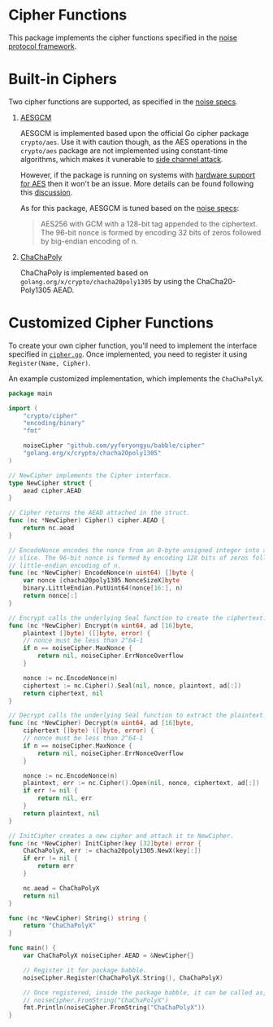 # Cipher Functions
This package implements the cipher functions specified in the [noise protocol framework](https://noiseprotocol.org).



# Built-in Ciphers
Two cipher functions are supported, as specified in the [noise specs](https://noiseprotocol.org/noise.html#cipher-functions).

1. [AESGCM](https://en.wikipedia.org/wiki/Galois/Counter_Mode)

   AESGCM is implemented based upon the official Go cipher package `crypto/aes`. Use it with caution though, as the AES operations in the `crypto/aes` package are not implemented using constant-time algorithms, which makes it vunerable to [side channel attack](https://en.wikipedia.org/wiki/Side-channel_attack).

   However, if the package is running on systems with [hardware support for AES](https://en.wikipedia.org/wiki/AES_instruction_set) then it won't be an issue. More details can be found following this [discussion](https://github.com/golang/go/issues/16821).

   As for this package, AESGCM is tuned based on the [noise specs](https://noiseprotocol.org/noise.html#the-aesgcm-cipher-functions):

   > AES256 with GCM with a 128-bit tag appended to the ciphertext. The 96-bit nonce is formed by encoding 32 bits of zeros followed by big-endian encoding of n.

2. [ChaChaPoly](https://tools.ietf.org/html/rfc7539)

   ChaChaPoly is implemented based on `golang.org/x/crypto/chacha20poly1305` by using the ChaCha20-Poly1305 AEAD.



# Customized Cipher Functions

To create your own cipher function, you'll need to implement the interface specified in [`cipher.go`](https://github.com/yyforyongyu/babble/blob/master/cipher/cipher.go). Once implemented, you need to register it using `Register(Name, Cipher)`.

An example customized implementation, which implements the `ChaChaPolyX`.

```go
package main

import (
	"crypto/cipher"
	"encoding/binary"
	"fmt"

	noiseCipher "github.com/yyforyongyu/babble/cipher"
	"golang.org/x/crypto/chacha20poly1305"
)

// NewCipher implements the Cipher interface.
type NewCipher struct {
	aead cipher.AEAD
}

// Cipher returns the AEAD attached in the struct.
func (nc *NewCipher) Cipher() cipher.AEAD {
	return nc.aead
}

// EncodeNonce encodes the nonce from an 8-byte unsigned integer into a 24-byte
// slice. The 96-bit nonce is formed by encoding 128 bits of zeros followed by
// little-endian encoding of n.
func (nc *NewCipher) EncodeNonce(n uint64) []byte {
	var nonce [chacha20poly1305.NonceSizeX]byte
	binary.LittleEndian.PutUint64(nonce[16:], n)
	return nonce[:]
}

// Encrypt calls the underlying Seal function to create the ciphertext.
func (nc *NewCipher) Encrypt(n uint64, ad [16]byte,
	plaintext []byte) ([]byte, error) {
	// nonce must be less than 2^64-1
	if n == noiseCipher.MaxNonce {
		return nil, noiseCipher.ErrNonceOverflow
	}

	nonce := nc.EncodeNonce(n)
	ciphertext := nc.Cipher().Seal(nil, nonce, plaintext, ad[:])
	return ciphertext, nil
}

// Decrypt calls the underlying Seal function to extract the plaintext.
func (nc *NewCipher) Decrypt(n uint64, ad [16]byte,
	ciphertext []byte) ([]byte, error) {
	// nonce must be less than 2^64-1
	if n == noiseCipher.MaxNonce {
		return nil, noiseCipher.ErrNonceOverflow
	}

	nonce := nc.EncodeNonce(n)
	plaintext, err := nc.Cipher().Open(nil, nonce, ciphertext, ad[:])
	if err != nil {
		return nil, err
	}
	return plaintext, nil
}

// InitCipher creates a new cipher and attach it to NewCipher.
func (nc *NewCipher) InitCipher(key [32]byte) error {
	ChaChaPolyX, err := chacha20poly1305.NewX(key[:])
	if err != nil {
		return err
	}

	nc.aead = ChaChaPolyX
	return nil
}

func (nc *NewCipher) String() string {
	return "ChaChaPolyX"
}

func main() {
	var ChaChaPolyX noiseCipher.AEAD = &NewCipher{}

	// Register it for package babble.
	noiseCipher.Register(ChaChaPolyX.String(), ChaChaPolyX)

	// Once registered, inside the package babble, it can be called as,
	// noiseCipher.FromString("ChaChaPolyX")
	fmt.Println(noiseCipher.FromString("ChaChaPolyX"))
}
```

